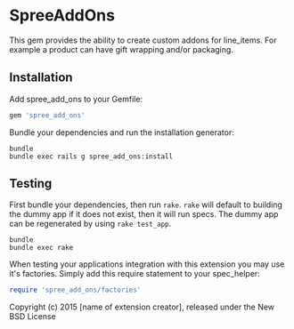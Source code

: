 SpreeAddOns
===========

This gem provides the ability to create custom addons for line_items. For example a product can have gift wrapping and/or packaging.

Installation
------------

Add spree_add_ons to your Gemfile:

```ruby
gem 'spree_add_ons'
```

Bundle your dependencies and run the installation generator:

```shell
bundle
bundle exec rails g spree_add_ons:install
```

Testing
-------

First bundle your dependencies, then run `rake`. `rake` will default to building the dummy app if it does not exist, then it will run specs. The dummy app can be regenerated by using `rake test_app`.

```shell
bundle
bundle exec rake
```

When testing your applications integration with this extension you may use it's factories.
Simply add this require statement to your spec_helper:

```ruby
require 'spree_add_ons/factories'
```

Copyright (c) 2015 [name of extension creator], released under the New BSD License
